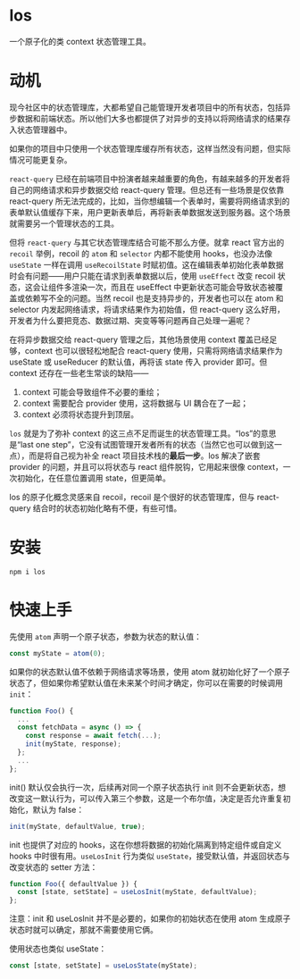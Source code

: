 # los

一个原子化的类 context 状态管理工具。

# 动机

现今社区中的状态管理库，大都希望自己能管理开发者项目中的所有状态，包括异步数据和前端状态。所以他们大多也都提供了对异步的支持以将网络请求的结果存入状态管理器中。

如果你的项目中只使用一个状态管理库缓存所有状态，这样当然没有问题，但实际情况可能更复杂。

`react-query` 已经在前端项目中扮演者越来越重要的角色，有越来越多的开发者将自己的网络请求和异步数据交给 react-query 管理。但总还有一些场景是仅依靠 react-query 所无法完成的，比如，当你想编辑一个表单时，需要将网络请求到的表单默认值缓存下来，用户更新表单后，再将新表单数据发送到服务器。这个场景就需要另一个管理状态的工具。

但将 `react-query` 与其它状态管理库结合可能不那么方便。就拿 react 官方出的 `recoil` 举例，recoil 的 `atom` 和 `selector` 内都不能使用 hooks，也没办法像 `useState` 一样在调用 `useRecoilState` 时赋初值。这在编辑表单初始化表单数据时会有问题——用户只能在请求到表单数据以后，使用 `useEffect` 改变 recoil 状态，这会让组件多渲染一次，而且在 useEffect 中更新状态可能会导致状态被覆盖或依赖写不全的问题。当然 recoil 也是支持异步的，开发者也可以在 atom 和 selector 内发起网络请求，将请求结果作为初始值，但 react-query 这么好用，开发者为什么要把竞态、数据过期、突变等等问题再自己处理一遍呢？

在将异步数据交给 react-query 管理之后，其他场景使用 context 覆盖已经足够，context 也可以很轻松地配合 react-query 使用，只需将网络请求结果作为 useState 或 useReducer 的默认值，再将该 state 传入 provider 即可。但 context 还存在一些老生常谈的缺陷——

1. context 可能会导致组件不必要的重绘；
2. context 需要配合 provider 使用，这将数据与 UI 耦合在了一起；
3. context 必须将状态提升到顶层。

`los` 就是为了弥补 context 的这三点不足而诞生的状态管理工具。“los”的意思是“last one step”，它没有试图管理开发者所有的状态（当然它也可以做到这一点），而是将自己视为补全 react 项目技术栈的**最后一步**。los 解决了嵌套 provider 的问题，并且可以将状态与 react 组件脱钩，它用起来很像 context，一次初始化，在任意位置调用 state，但更简单。

los 的原子化概念灵感来自 recoil，recoil 是个很好的状态管理库，但与 react-query 结合时的状态初始化略有不便，有些可惜。

# 安装

```
npm i los
```

# 快速上手

先使用 `atom` 声明一个原子状态，参数为状态的默认值：

```js
const myState = atom(0);
```

如果你的状态默认值不依赖于网络请求等场景，使用 atom 就初始化好了一个原子状态了，但如果你希望默认值在未来某个时间才确定，你可以在需要的时候调用 `init`：

```js
function Foo() {
  ...
  const fetchData = async () => {
    const response = await fetch(...);
    init(myState, response);
  };
  ...
};
```

init() 默认仅会执行一次，后续再对同一个原子状态执行 init 则不会更新状态，想改变这一默认行为，可以传入第三个参数，这是一个布尔值，决定是否允许重复初始化，默认为 false：
```js
init(myState, defaultValue, true);
```

init 也提供了对应的 hooks，这在你想将数据的初始化隔离到特定组件或自定义 hooks 中时很有用。`useLosInit` 行为类似 `useState`，接受默认值，并返回状态与改变状态的 setter 方法：

```js
function Foo({ defaultValue }) {
  const [state, setState] = useLosInit(myState, defaultValue);
};
```

注意：init 和 useLosInit 并不是必要的，如果你的初始状态在使用 atom 生成原子状态时就可以确定，那就不需要使用它俩。

使用状态也类似 useState：

```js
const [state, setState] = useLosState(myState);
```
